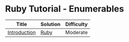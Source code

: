 # Ruby Tutorial - Enumerables

| Title | Solution | Difficulty |
| ----- | -------- | ---------- |
| [Introduction](https://www.hackerrank.com/challenges/ruby-enumerable-introduction) | [Ruby](./Introduction/main.rb) | Moderate |
